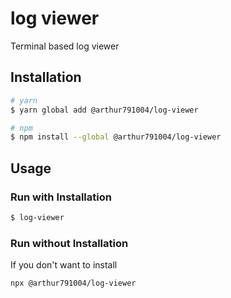 # log viewer

Terminal based log viewer

## Installation

```bash
# yarn
$ yarn global add @arthur791004/log-viewer

# npm
$ npm install --global @arthur791004/log-viewer
```

## Usage

### Run with Installation

```bash
$ log-viewer
```

### Run without Installation

If you don't want to install

```bash
npx @arthur791004/log-viewer
```
